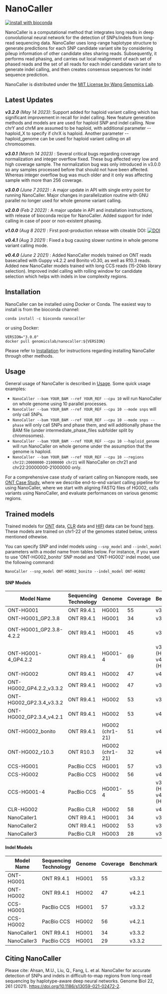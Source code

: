 # NanoCaller
[![install with bioconda](https://img.shields.io/badge/install%20with-bioconda-brightgreen.svg?style=flat)](http://bioconda.github.io/recipes/nanocaller/README.html)

NanoCaller is a computational method that integrates long reads in deep convolutional neural network for the detection of SNPs/indels from long-read sequencing data. NanoCaller uses long-range haplotype structure to generate predictions for each SNP candidate variant site by considering pileup information of other candidate sites sharing reads. Subsequently, it performs read phasing, and carries out local realignment of each set of phased reads and the set of all reads for each indel candidate variant site to generate indel calling, and then creates consensus sequences for indel sequence prediction.

NanoCaller is distributed under the [MIT License by Wang Genomics Lab](https://wglab.mit-license.org/).

## Latest Updates
_**v3.2.0** (May 14 2023)_: Support added for haploid variant calling which has significant improvement in recall for indel calling. New feature generation methods and models are are used for haploid SNP and indel calling. Now chrY and chrM are assumed to be haploid, with additional parameter --haploid_X to specify if chrX is haploid. Another parameter --haploid_genome can be used for haploid variant calling on all chromosomes.

_**v3.0.1** (March 14 2023)_ : Several critical bugs regarding coverage normalization and integer overflow fixed. These bug affected very low and high coverage sample. The normalization bug was only introduced in v3.0.0 so any samples processed before that should not have been affected. Whereas integer overflow bug was much older and it only was affecting sample with more than 256 coverage.

_**v3.0.0** (June 7 2022)_ : A major update in API with single entry point for running NanoCaller. Major changes in parallelization routine with GNU parallel no longer used for whole genome variant calling.

_**v2.0.0** (Feb 2 2022)_ : A major update in API and installation instructions, with release of bioconda recipe for NanoCaller. Added support for indel calling in case of poor or non-existent phasing.

_**v1.0.0** (Aug 8 2021)_ : First post-production release with citeable DOI: [![DOI](https://zenodo.org/badge/DOI/10.5281/zenodo.5176764.svg)](https://doi.org/10.5281/zenodo.5176764)

_**v0.4.1** (Aug 3 2021)_ : Fixed a bug causing slower runtime in whole genome variant calling mode. 

_**v0.4.0** (June 2 2021)_ : Added NanoCaller models trained on ONT reads basecalled with Guppy v4.2.2 and Bonito v0.30, as well as R10.3 reads. Added new NanoCaller models trained with long CCS reads (15-20kb library selection). Improved indel calling with rolling window for candidate selection which helps with indels in low complexity regions.


## Installation
NanoCaller can be installed using Docker or Conda. The easiest way to install is from the bioconda channel:

`conda install -c bioconda nanocaller`

or using Docker:

```
VERSION="3.0.0"
docker pull genomicslab/nanocaller:${VERSION}
```
Please refer to [Installation](docs/Install.md) for instructions regarding installing NanoCaller through other methods.

## Usage
General usage of NanoCaller is described in [Usage](docs/Usage.md). Some quick usage examples:

- `NanoCaller --bam YOUR_BAM --ref YOUR_REF --cpu 10` will run NanoCaller on whole genome using 10 parallel processes.
- `NanoCaller --bam YOUR_BAM --ref YOUR_REF --cpu 10 --mode snps` will only call SNPs.
- `NanoCaller --bam YOUR_BAM --ref YOUR_REF --cpu 10 --mode snps --phase` will only call SNPs and phase them, and will additionally phase the BAM file (under intermediate_phase_files subfolder split by chromosomes).
- `NanoCaller --bam YOUR_BAM --ref YOUR_REF --cpu 10 --haploid_genome` will run NanoCaller on whole genome under the assumption that the genome is haploid.
- `NanoCaller --bam YOUR_BAM --ref YOUR_REF --cpu 10 --regions chr22:20000000-21000000 chr21` will NanoCaller on chr21 and chr22:20000000-21000000 only.

For a comprehensive case study of variant calling on Nanopore reads, see [ONT Case Study](docs/ONT%20Case%20Study.md), where we describe end-to-end variant calling pipeline for using NanoCaller, where we start with aligning FASTQ files of HG002, calls variants using NanoCaller, and evaluate performances on various genomic regions.


## Trained models
Trained models for [ONT](https://github.com/WGLab/NanoCaller/tree/master/nanocaller_src/release_data/ONT_models) data, [CLR](https://github.com/WGLab/NanoCaller/tree/master/nanocaller_src/release_data/clr_models) data and [HIFI](https://github.com/WGLab/NanoCaller/tree/master/nanocaller_src/release_data/hifi_models) data can be found [here](https://github.com/WGLab/NanoCaller/tree/master/nanocaller_src/release_data). These models are trained on chr1-22 of the genomes stated below, unless mentioned othewise.

You can specify SNP and indel models using `--snp_model` and `--indel_model` parameters with a model name from tables below. For instance, if you want to use 'ONT-HG002\_bonito' SNP model and 'ONT-HG002' indel model, use the following command:

`NanoCaller --snp_model ONT-HG002_bonito --indel_model ONT-HG002`


#### SNP Models

| Model Name                 | Sequencing Technology | Genome          | Coverage | Benchmark | Basecaller   |
| -------------------------- | --------------------- | --------------- | -------- | --------- | ------------ |
| ONT-HG001                  | ONT R9.4.1            | HG001           | 55       | v3.3.2    | Guppy4.2.2   |
| ONT-HG001\_GP2.3.8         | ONT R9.4.1            | HG001           | 34       | v3.3.2    | Guppy2.3.8   |
| ONT-HG001\_GP2.3.8-4.2.2 | ONT R9.4.1            | HG001           | 45       | v3.3.2    | Guppy (2.3.8 + 4.2.2)   |
| ONT-HG001-4\_GP4.2.2     | ONT R9.4.1            | HG001-4         | 69       | v3.3.2 (HG001) + v4.2.1 (HG002-4)| Guppy4.2.2|
| ONT-HG002                  | ONT R9.4.1            | HG002           | 47       | v4.2.1    | Guppy4.2.2   |
| ONT-HG002\_GP4.2.2\_v3.3.2 | ONT R9.4.1            | HG002           | 47       | v3.3.2    | Guppy4.2.2   |
| ONT-HG002\_GP2.3.4\_v3.3.2 | ONT R9.4.1            | HG002           | 53       | v3.3.2    | Guppy2.3.4   |
| ONT-HG002\_GP2.3.4\_v4.2.1 | ONT R9.4.1            | HG002           | 53       | v4.2.1    | Guppy2.3.4   |
| ONT-HG002\_bonito          | ONT R9.4.1            | HG002 (chr1-21) | 51       | v4.2.1    | Bonito v0.30 |
| ONT-HG002\_r10.3           | ONT R10.3             | HG002 (chr1-21) | 32       | v4.2.1    | Guppy4.0.11  |
| CCS-HG001                  | PacBio CCS            | HG001           | 57       | v3.3.2    | \-           |
| CCS-HG002                  | PacBio CCS            | HG002           | 56       | v4.2.1    | \-           |
| CCS-HG001-4                | PacBio CCS            | HG001-4         | 55       | v3.3.2 (HG001) + v4.2.1 (HG002-4)| Guppy4.2.2    | \-           |
| CLR-HG002                  | PacBio CLR            | HG002           | 58       | v4.2.1    | \-           |
| NanoCaller1                | ONT R9.4.1            | HG001           | 34       | v3.3.2    | Guppy2.3.8   |
| NanoCaller2                | ONT R9.4.1            | HG002           | 53       | v3.3.2    | Guppy2.3.4   |
| NanoCaller3                | PacBio CLR            | HG003           | 28       | v3.3.2    | \-           |


#### Indel Models
| Model Name | Sequencing Technology | Genome | Coverage | Benchmark | Basecaller |
| ------------ | --------------------- | ------ | -------- | --------- | ---------- |
| ONT-HG001    | ONT R9.4.1            | HG001  | 55       | v3.3.2    | Guppy4.2.2 |
| ONT-HG002    | ONT R9.4.1            | HG002  | 47       | v4.2.1    | Guppy4.2.2 |
| CCS-HG001    | PacBio CCS            | HG001  | 57       | v3.3.2    | \-         |
| CCS-HG002    | PacBio CCS            | HG002  | 56       | v4.2.1    | \-         |
| NanoCaller1  | ONT R9.4.1            | HG001  | 34       | v3.3.2    | Guppy2.3.8 |
| NanoCaller3  | PacBio CCS            | HG001  | 29       | v3.3.2    | \-         |

## Citing NanoCaller
Please cite: Ahsan, M.U., Liu, Q., Fang, L. et al. NanoCaller for accurate detection of SNPs and indels in difficult-to-map regions from long-read sequencing by haplotype-aware deep neural networks. Genome Biol 22, 261 (2021). https://doi.org/10.1186/s13059-021-02472-2.
